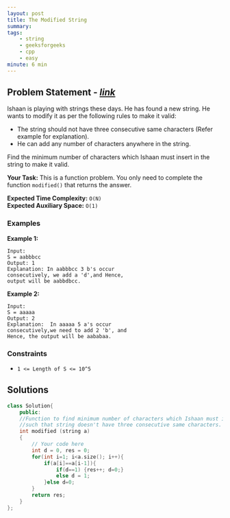 ```yaml
---
layout: post
title: The Modified String    
summary:
tags:
    - string
    - geeksforgeeks
    - cpp
    - easy
minute: 6 min
---
```


## Problem Statement - [*link*](https://practice.geeksforgeeks.org/problems/the-modified-string-1587115621/0/?)  

Ishaan is playing with strings these days. He has found a new string. He wants to modify it as per the following rules to make it valid:

+ The string should not have three consecutive same characters (Refer example for explanation).
+ He can add any number of characters anywhere in the string.


Find the minimum number of characters which Ishaan must insert in the string to make it valid.

**Your Task:** 
This is a function problem. You only need to complete the function `modified()` that returns the answer.


**Expected Time Complexity:** `O(N)`  
**Expected Auxiliary Space:** `O(1)`

### Examples

**Example 1:**   
```
Input:
S = aabbbcc
Output: 1
Explanation: In aabbbcc 3 b's occur
consecutively, we add a 'd',and Hence,
output will be aabbdbcc.
```

**Example 2:**   
```
Input:
S = aaaaa
Output: 2
Explanation:  In aaaaa 5 a's occur
consecutively,we need to add 2 'b', and
Hence, the output will be aababaa.
```

### Constraints

+ `1 <= Length of S <= 10^5`

## Solutions

```cpp
class Solution{
    public:
    //Function to find minimum number of characters which Ishaan must insert  
    //such that string doesn't have three consecutive same characters.
    int modified (string a)
    {
        // Your code here
        int d = 0, res = 0;
        for(int i=1; i<a.size(); i++){
            if(a[i]==a[i-1]){
                if(d==1) {res++; d=0;}
                else d = 1;
            }else d=0;
        }
        return res;
    }
};
```

